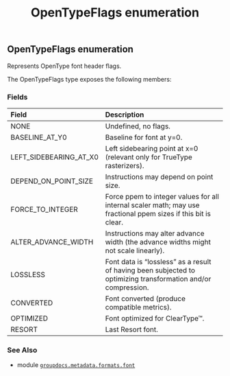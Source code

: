 ﻿---
title: OpenTypeFlags enumeration
second_title: GroupDocs.Metadata for Python via .NET API References
description: 
type: docs
url: /python-net/groupdocs.metadata.formats.font/opentypeflags/
is_root: false
weight: 100
---

## OpenTypeFlags enumeration

Represents OpenType font header flags.



The OpenTypeFlags type exposes the following members:

### Fields
| Field | Description |
| :- | :- |
| NONE | Undefined, no flags. |
| BASELINE_AT_Y0 | Baseline for font at y=0. |
| LEFT_SIDEBEARING_AT_X0 | Left sidebearing point at x=0 (relevant only for TrueType rasterizers). |
| DEPEND_ON_POINT_SIZE | Instructions may depend on point size. |
| FORCE_TO_INTEGER | Force ppem to integer values for all internal scaler math; may use fractional ppem sizes if this bit is clear. |
| ALTER_ADVANCE_WIDTH | Instructions may alter advance width (the advance widths might not scale linearly). |
| LOSSLESS | Font data is “lossless” as a result of having been subjected to optimizing transformation and/or compression. |
| CONVERTED | Font converted (produce compatible metrics). |
| OPTIMIZED | Font optimized for ClearType™. |
| RESORT | Last Resort font. |



### See Also
* module [`groupdocs.metadata.formats.font`](..)
